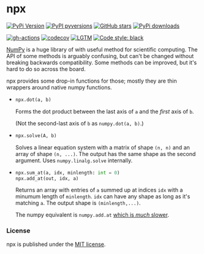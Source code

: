 # npx

[![PyPi Version](https://img.shields.io/pypi/v/npx.svg?style=flat-square)](https://pypi.org/project/npx)
[![PyPI pyversions](https://img.shields.io/pypi/pyversions/npx.svg?style=flat-square)](https://pypi.org/pypi/npx/)
[![GitHub stars](https://img.shields.io/github/stars/nschloe/npx.svg?style=flat-square&logo=github&label=Stars&logoColor=white)](https://github.com/nschloe/npx)
[![PyPi downloads](https://img.shields.io/pypi/dm/npx.svg?style=flat-square)](https://pypistats.org/packages/npx)

[![gh-actions](https://img.shields.io/github/workflow/status/nschloe/npx/ci?style=flat-square)](https://github.com/nschloe/npx/actions?query=workflow%3Aci)
[![codecov](https://img.shields.io/codecov/c/github/nschloe/npx.svg?style=flat-square)](https://codecov.io/gh/nschloe/npx)
[![LGTM](https://img.shields.io/lgtm/grade/python/github/nschloe/npx.svg?style=flat-square)](https://lgtm.com/projects/g/nschloe/npx)
[![Code style: black](https://img.shields.io/badge/code%20style-black-000000.svg?style=flat-square)](https://github.com/psf/black)

[NumPy](https://numpy.org/) is a huge library of with useful method for scientific
computing. The API of some methods is arguably confusing, but can't be changed without
breaking backwards compatibility. Some methods can be improved, but it's hard to do so
across the board.

npx provides some drop-in functions for those; mostly they are thin wrappers around
native numpy functions.

* ```python
  npx.dot(a, b)
  ```
  Forms the dot product between the last axis of `a` and the _first_ axis of `b`.

  (Not the second-last axis of `b` as `numpy.dot(a, b)`.)

* ```python
  npx.solve(A, b)
  ```
  Solves a linear equation system with a matrix of shape `(n, n)` and an array of shape
  `(n, ...)`. The output has the same shape as the second argument. Uses
  `numpy.linalg.solve` internally.

* ```python
  npx.sum_at(a, idx, minlength: int = 0)
  npx.add_at(out, idx, a)
  ```
  Returns an array with entries of `a` summed up at indices `idx` with a minumum length
  of `minlength`. `idx` can have any shape as long as it's matching `a`. The output
  shape is `(minlength,...)`.

  The numpy equivalent is `numpy.add.at` [which is _much_
  slower](https://github.com/numpy/numpy/issues/11156).

### License
npx is published under the [MIT license](https://en.wikipedia.org/wiki/MIT_License).
